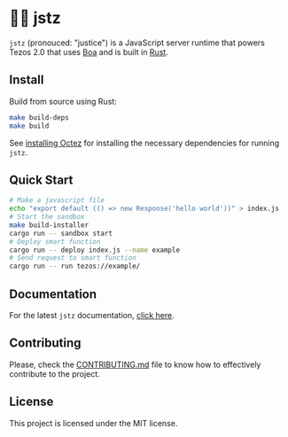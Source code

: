 # 👨‍⚖️ jstz

`jstz` (pronouced: "justice") is a JavaScript server runtime that powers Tezos 2.0 that uses [Boa](https://boajs.dev/) and is built in [Rust](https://www.rust-lang.org/).

## Install

Build from source using Rust:

```sh
make build-deps
make build
```

See [installing Octez](/CONTRIBUTING.md#installing-octez-🐙) for installing the necessary dependencies for running `jstz`.

## Quick Start

```sh
# Make a javascript file
echo "export default (() => new Response('hello world'))" > index.js
# Start the sandbox
make build-installer
cargo run -- sandbox start
# Deploy smart function
cargo run -- deploy index.js --name example
# Send request to smart function
cargo run -- run tezos://example/
```

## Documentation

<!-- TODO: Host documentation using github pages -->

For the latest `jstz` documentation, [click here]().

## Contributing

Please, check the [CONTRIBUTING.md](/CONTRIBUTING.md) file to know how to effectively contribute
to the project.

## License

This project is licensed under the MIT license.
